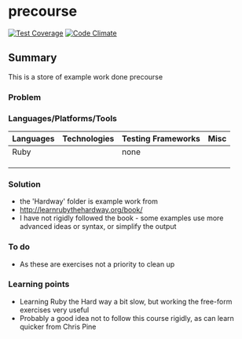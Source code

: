 # precourse

[![Test Coverage](https://codeclimate.com/github/chandley/precourse/badges/coverage.svg)](https://codeclimate.com/github/chandley/precourse)
[![Code Climate](https://codeclimate.com/github/chandley/precourse/badges/gpa.svg)](https://codeclimate.com/github/chandley/precourse)

## Summary

This is a store of example work done precourse

### Problem

### Languages/Platforms/Tools

| Languages | Technologies  | Testing Frameworks| Misc
| :-------------------------------------------- |:--------------|:-----------|:----|
| Ruby      |               | none            |               |
|           |               |                   |               |
|           |               |                   |  
|           |               |

### Solution

* the 'Hardway' folder is example work from
* http://learnrubythehardway.org/book/
* I have not rigidly followed the book - some examples use more advanced ideas or syntax, or simplify the output

### To do

* As these are exercises not a priority to clean up

### Learning points

* Learning Ruby the Hard way a bit slow, but working the free-form exercises very useful
* Probably a good idea not to follow this course rigidly, as can learn quicker from Chris Pine




